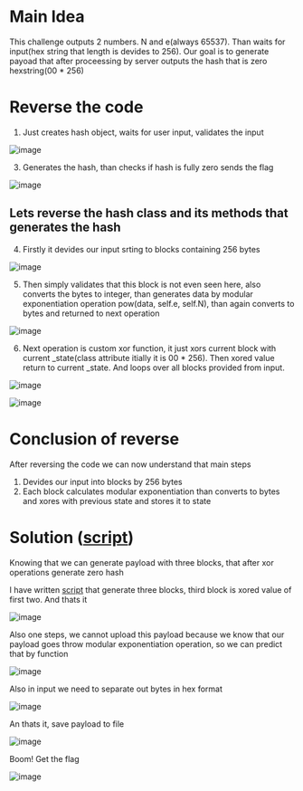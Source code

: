 # Main Idea

This challenge outputs 2 numbers. N and e(always 65537).
Than waits for input(hex string that length is devides to 256).
Our goal is to generate payoad that after proceessing by server outputs the hash that is zero hexstring(00 * 256)


# Reverse the code

1) Just creates hash object, waits for user input,  validates the input
   
![image](https://github.com/NOZ1000/CTF_Writeups_from_NOZi/assets/56728939/4a2ccda1-f185-4467-a9fb-74467ac77503)

3) Generates the hash, than checks if hash is fully zero sends the flag
   
![image](https://github.com/NOZ1000/CTF_Writeups_from_NOZi/assets/56728939/cfa12adc-34d5-490c-be51-ea4ce7770797)

## Lets reverse the hash class and its methods that generates the hash

4) Firstly it devides our input srting to blocks containing 256 bytes

![image](https://github.com/NOZ1000/CTF_Writeups_from_NOZi/assets/56728939/d29c2c93-a546-45ce-a532-bc339dbf7fc4)

5) Then simply validates that this block is not even seen here, also converts the bytes to integer, than generates data by modular exponentiation operation pow(data, self.e, self.N), than again converts to bytes and returned to next operation

![image](https://github.com/NOZ1000/CTF_Writeups_from_NOZi/assets/56728939/115a97fa-4b3d-4cf5-bb3a-f43728cc674e)

6) Next operation is custom xor function, it just xors current block with current _state(class attribute itially it is 00 * 256). Then xored value return to current _state. And loops over all blocks provided from input.

![image](https://github.com/NOZ1000/CTF_Writeups_from_NOZi/assets/56728939/059e4edd-5fa8-4e9a-919e-41e307eae279)

![image](https://github.com/NOZ1000/CTF_Writeups_from_NOZi/assets/56728939/431b25d3-6677-48a6-9bdd-7751bd6c0474)

# Conclusion of reverse

After reversing the code we can now understand that main steps
1) Devides our input into blocks by 256 bytes
2) Each block calculates modular exponentiation than converts to bytes and xores with previous state and stores it to state

# Solution ([script](/IrisCTF/dhash/generate_payload.py))

Knowing that we can generate payload with three blocks, that after xor operations generate zero hash

I have written [script](/IrisCTF/dhash/generate_payload.py) that generate three blocks, third block is xored value of first two. And thats it

![image](https://github.com/NOZ1000/CTF_Writeups_from_NOZi/assets/56728939/23beff93-b22e-4faf-9fba-87d8344b0b1c)

Also one steps, we cannot upload this payload because we know that our payload goes throw modular exponentiation operation, so we can predict that by function

![image](https://github.com/NOZ1000/CTF_Writeups_from_NOZi/assets/56728939/10e6eb16-80b4-42e5-ae72-8326ac0cf173)

Also in input we need to separate out bytes in hex format 

![image](https://github.com/NOZ1000/CTF_Writeups_from_NOZi/assets/56728939/4e329568-7668-48dc-bda9-c89b9935793a)

An thats it, save payload to file

![image](https://github.com/NOZ1000/CTF_Writeups_from_NOZi/assets/56728939/2df70858-2039-4959-958f-d7f9d7d53a7b)

Boom! Get the flag

![image](https://github.com/NOZ1000/CTF_Writeups_from_NOZi/assets/56728939/65e5307a-203c-46ae-a08b-332049778fc8)
